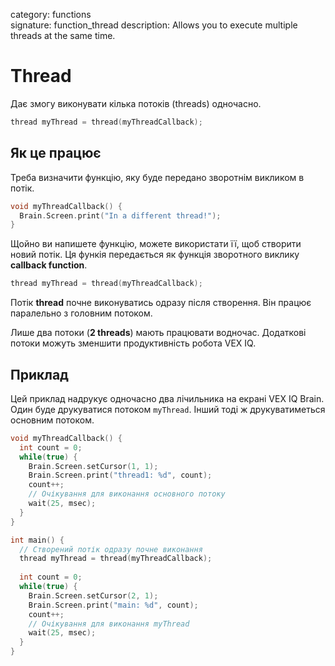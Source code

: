 category: functions  
signature: function_thread
description: Allows you to execute multiple threads at the same time.

# Thread

Дає змогу виконувати кілька потоків (threads) одночасно.

```cpp
thread myThread = thread(myThreadCallback);
```

## Як це працює

Треба визначити функцію, яку буде передано зворотнім викликом в потік.

```cpp
void myThreadCallback() {
  Brain.Screen.print("In a different thread!");
}
```
Щойно ви напишете функцію, можете використати її, щоб створити новий потік. Ця функія передається як функція зворотного виклику **callback function**.

```cpp
thread myThread = thread(myThreadCallback);
```
Потік **thread** почне виконуватись одразу після створення. Він працює паралельно з головним потоком.

Лише два потоки (**2 threads**) мають працювати водночас. Додаткові потоки можуть зменшити продуктивність робота VEX IQ.

## Приклад

Цей приклад надрукує одночасно два лічильника на екрані VEX IQ Brain. Один буде друкуватися потоком `myThread`. Інший тоді ж друкуватиметься основним потоком.

```cpp
void myThreadCallback() {
  int count = 0;
  while(true) {
    Brain.Screen.setCursor(1, 1);
    Brain.Screen.print("thread1: %d", count);
    count++;
    // Очікування для виконання основного потоку
    wait(25, msec);
  }
}

int main() {
  // Створений потік одразу почне виконання
  thread myThread = thread(myThreadCallback);
  
  int count = 0;
  while(true) {
    Brain.Screen.setCursor(2, 1);
    Brain.Screen.print("main: %d", count);
    count++;
    // Очікування для виконання myThread
    wait(25, msec);
  }
}
```

<advanced>
</advanced>
